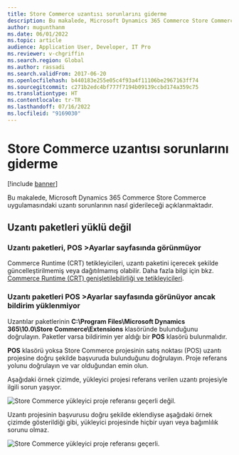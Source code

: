 ```yaml
---
title: Store Commerce uzantısı sorunlarını giderme
description: Bu makalede, Microsoft Dynamics 365 Commerce Store Commerce uygulamasındaki uzantı sorunlarının nasıl giderileceği açıklanmaktadır.
author: mugunthanm
ms.date: 06/01/2022
ms.topic: article
audience: Application User, Developer, IT Pro
ms.reviewer: v-chgriffin
ms.search.region: Global
ms.author: rassadi
ms.search.validFrom: 2017-06-20
ms.openlocfilehash: b440183e255e05c4f93a4f11106be2967163ff74
ms.sourcegitcommit: c271b2edc4bf777f7194b09139ccbd174a359c75
ms.translationtype: HT
ms.contentlocale: tr-TR
ms.lasthandoff: 07/16/2022
ms.locfileid: "9169030"
---
```

# <a name="troubleshoot-store-commerce-extension-issues"></a>Store Commerce uzantısı sorunlarını giderme

[!include [banner](../includes/banner.md)]

Bu makalede, Microsoft Dynamics 365 Commerce Store Commerce uygulamasındaki uzantı sorunlarının nasıl giderileceği açıklanmaktadır.

## <a name="extensions-packages-arent-loaded"></a>Uzantı paketleri yüklü değil

### <a name="extensions-packages-dont-appear-on-the-pos--settings-page"></a>Uzantı paketleri, POS \>Ayarlar sayfasında görünmüyor

Commerce Runtime (CRT) tetikleyicileri, uzantı paketini içerecek şekilde güncelleştirilmemiş veya dağıtılmamış olabilir. Daha fazla bilgi için bkz. [Commerce Runtime (CRT) genişletilebilirliği ve tetikleyicileri](../dev-itpro/commerce-runtime-extensibility-trigger.md).

### <a name="extensions-packages-appear-on-the-pos--settings-page-but-the-manifest-isnt-loaded"></a>Uzantı paketleri POS \>Ayarlar sayfasında görünüyor ancak bildirim yüklenmiyor

Uzantılar paketlerinin  **C:\\Program Files\\Microsoft Dynamics 365\\10.0\\Store Commerce\\Extensions** klasöründe bulunduğunu doğrulayın. Paketler varsa bildirimin yer aldığı bir **POS** klasörü bulunmalıdır.

**POS** klasörü yoksa Store Commerce projesinin satış noktası (POS) uzantı projesine doğru şekilde başvuruda bulunduğunu doğrulayın. Proje referans yolunu doğrulayın ve var olduğundan emin olun. 

Aşağıdaki örnek çizimde, yükleyici projesi referans verilen uzantı projesiyle ilgili sorun yaşıyor.

![Store Commerce yükleyici proje referansı geçerli değil.](media/ReferenceNotValid.png)

Uzantı projesinin başvurusu doğru şekilde eklendiyse aşağıdaki örnek çizimde gösterildiği gibi, yükleyici projesinde hiçbir uyarı veya bağımlılık sorunu olmaz.

![Store Commerce yükleyici proje referansı geçerli.](media/ReferenceValid.png)
